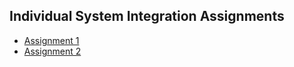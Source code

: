 ## Individual System Integration Assignments

- [Assignment 1](https://github.com/Castau/2nd_semester_individual_assignments/blob/main/system_integration/assignment1/README.md)
- [Assignment 2](https://github.com/Castau/2nd_semester_individual_assignments/blob/main/system_integration/assignment2/README.md)
